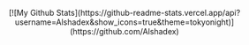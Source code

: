 <p align="center">
    [![My Github Stats](https://github-readme-stats.vercel.app/api?username=Alshadex&show_icons=true&theme=tokyonight)](https://github.com/Alshadex)
</p>

